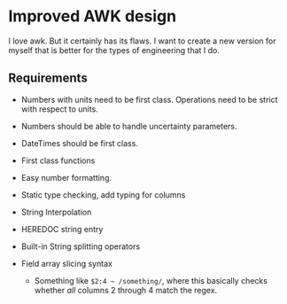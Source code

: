 # Improved AWK design

I love awk. But it certainly has its flaws.
I want to create a new version for myself that is better for the types of engineering that I do.

## Requirements

- Numbers with units need to be first class. Operations need to be strict with respect to units.
- Numbers should be able to handle uncertainty parameters.
- DateTimes should be first class.
- First class functions
- Easy number formatting.
- Static type checking, add typing for columns
- String Interpolation
- HEREDOC string entry

- Built-in String splitting operators

- Field array slicing syntax
  - Something like `$2:4 ~ /something/`, where this basically checks whether *all* columns 2 through 4 match the regex.
